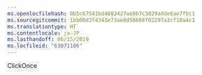 ```yaml
---
ms.openlocfilehash: 0b5c67541bd4883427ae8b7c3029adde6ae7fbc1
ms.sourcegitcommit: 1bb00d2f4343e73ae8d58668f02297a3cf10a4c1
ms.translationtype: HT
ms.contentlocale: ja-JP
ms.lasthandoff: 06/15/2019
ms.locfileid: "63871106"
---
```

ClickOnce